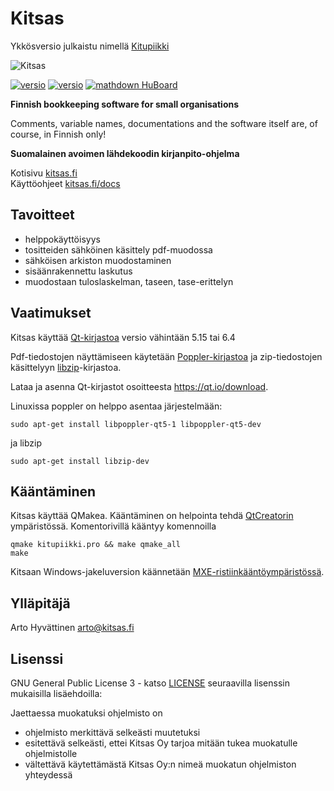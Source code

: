 # Kitsas
Ykkösversio julkaistu nimellä [Kitupiikki](https://kitupiikki.info)

![Kitsas](https://raw.githubusercontent.com/artoh/kitupiikki/master/kitsas/pic/kitsas150.png)

[![versio](https://img.shields.io/github/release/artoh/kitupiikki.svg?label=Julkaistu%20versio)](https://github.com/artoh/kitupiikki/releases)
[![versio](https://img.shields.io/github/release/artoh/kitupiikki/all.svg?label=Esiversio)](https://github.com/artoh/kitupiikki/releases)
[![mathdown HuBoard](https://img.shields.io/github/issues/artoh/kitupiikki.svg?label=Tehtävät%20%28HuBoard%29)](https://huboard.com/artoh/kitupiikki)

**Finnish bookkeeping software for small organisations**

Comments, variable names, documentations and the software itself are, of course, in Finnish only!

**Suomalainen avoimen lähdekoodin kirjanpito-ohjelma**

Kotisivu [kitsas.fi](https://kitsas.fi)   
Käyttöohjeet [kitsas.fi/docs](https://kitsas.fi/docs)


## Tavoitteet

- helppokäyttöisyys
- tositteiden sähköinen käsittely pdf-muodossa
- sähköisen arkiston muodostaminen
- sisäänrakennettu laskutus
- muodostaan tuloslaskelman, taseen, tase-erittelyn

## Vaatimukset
Kitsas käyttää [Qt-kirjastoa](https://qt.io) versio vähintään 5.15 tai 6.4

Pdf-tiedostojen näyttämiseen käytetään [Poppler-kirjastoa](https://poppler.freedesktop.org/) ja zip-tiedostojen käsittelyyn [libzip](https://libzip.org)-kirjastoa.

Lataa ja asenna Qt-kirjastot osoitteesta https://qt.io/download.

Linuxissa poppler on helppo asentaa järjestelmään:

    sudo apt-get install libpoppler-qt5-1 libpoppler-qt5-dev

ja libzip

    sudo apt-get install libzip-dev

## Kääntäminen

Kitsas käyttää QMakea. Kääntäminen on helpointa tehdä [QtCreatorin](http://doc.qt.io/qtcreator/) ympäristössä. Komentorivillä kääntyy komennoilla

    qmake kitupiikki.pro && make qmake_all
    make

Kitsaan Windows-jakeluversion käännetään [MXE-ristiinkääntöympäristössä](https://mxe.cc).


## Ylläpitäjä

Arto Hyvättinen <arto@kitsas.fi>

## Lisenssi

GNU General Public License 3 - katso [LICENSE](https://raw.githubusercontent.com/artoh/kitupiikki/master/LICENSE) seuraavilla lisenssin mukaisilla lisäehdoilla:

Jaettaessa muokatuksi ohjelmisto on

-  ohjelmisto merkittävä selkeästi muutetuksi
-  esitettävä selkeästi, ettei Kitsas Oy tarjoa mitään tukea muokatulle ohjelmistolle
- vältettävä käytettämästä Kitsas Oy:n nimeä muokatun ohjelmiston yhteydessä

